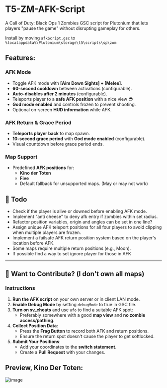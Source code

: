 ﻿# T5-ZM-AFK-Script

A Call of Duty: Black Ops 1 Zombies GSC script for Plutonium that lets players "pause the game" without disrupting gameplay for others.

Install by moving `afkScript.gsc` to `%localappdata%\Plutonium\storage\t5\scripts\sp\zom`

## Features:

### AFK Mode
- Toggle AFK mode with **[Aim Down Sights] + [Melee]**.  
- **60-second cooldown** between activations (configurable). 
- **Auto-disables after 2 minutes** (configurable).  
- Teleports player to a **safe AFK position** with a nice view 😎
- **God mode enabled** and controls frozen to prevent shooting.  
- Optional on-screen **HUD information** while AFK.  

### AFK Return & Grace Period  
- **Teleports player back** to map spawn.  
- **10-second grace period** with **God mode enabled** (configurable).   
- Visual countdown before grace period ends.  

### Map Support  
- Predefined **AFK positions** for:
  - **Kino der Toten**  
  - **Five**  
  - Default fallback for unsupported maps. (May or may not work)
 
## 📌 Todo
 - Check if the player is alive or downed before enabling AFK mode.
 - Implement "anti cheese" to deny afk entry if zombies within set radius.
 - Refactor position variables, origin and angles can be set in one line?
 - Assign unique AFK teleport positions for all four players to avoid clipping when multiple players are frozen.
 - Implement a failsafe AFK return position system based on the player's location before AFK.  
  - Some maps require multiple return positions (e.g., Moon).
 - If possible find a way to set ignore player for those in AFK

---

## 🤝 Want to Contribute? (I don't own all maps)

### Instructions 
1. **Run the AFK script** on your own server or in client LAN mode.  
2. **Enable Debug Mode** by setting `debugMode` to true in GSC file.  
3. **Turn on sv_cheats** and use `ufo` to find a suitable AFK spot:  
   - Preferably somewhere with a good **map view** and **no zombie access/pathing**.  
4. **Collect Position Data**:  
   - Press the **Frag Button** to record both AFK and return positions.  
   - Ensure the return spot doesn't cause the player to get softlocked.  
5. **Submit Your Positions**:  
   - Add your coordinates to the **switch statement**.  
   - Create a **Pull Request** with your changes.  


## Preview, Kino Der Toten:

![image](https://github.com/user-attachments/assets/b38ac4d9-8176-4a72-8a34-bc9bd3d583e5)

